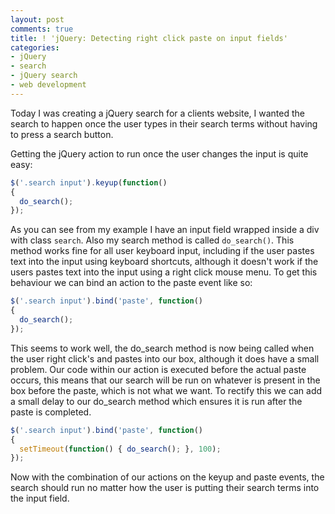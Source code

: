 ```yaml
---
layout: post
comments: true
title: ! 'jQuery: Detecting right click paste on input fields'
categories:
- jQuery
- search
- jQuery search
- web development
---
```

Today I was creating a jQuery search for a clients website, I wanted the search
to happen once the user types in their search terms without having to press a
search button.

Getting the jQuery action to run once the user changes the input is quite easy:

``` javascript
$('.search input').keyup(function()
{
  do_search();
});
```

As you can see from my example I have an input field wrapped inside a div with
class `search`. Also my search method is called `do_search()`.
This method works fine for all user keyboard input, including if the user
pastes text into the input using keyboard shortcuts, although it doesn't
work if the users pastes text into the input using a right click mouse menu. To
get this behaviour we can bind an action to the paste event like so:

``` javascript
$('.search input').bind('paste', function()
{
  do_search();
});
```

This seems to work well, the do_search method is now being called when the user
right click's and pastes into our box, although it does have a small
problem. Our code within our action is executed before the actual paste occurs,
this means that our search will be run on whatever is present in the box before
the paste, which is not what we want. To rectify this we can add a small delay
to our do_search method which ensures it is run after the paste is completed.

``` javascript
$('.search input').bind('paste', function()
{
  setTimeout(function() { do_search(); }, 100);
});
```

Now with the combination of our actions on the keyup and paste events, the
search should run no matter how the user is putting their search terms into the
input field.
